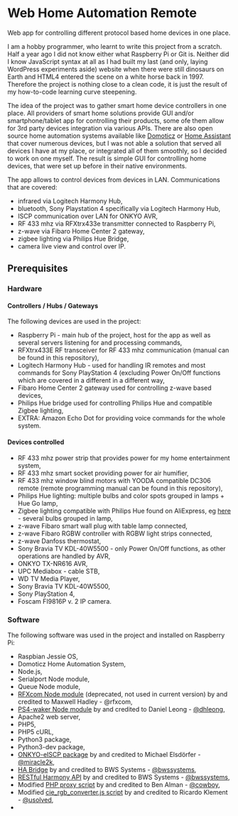 # Web Home Automation Remote
Web app for controlling different protocol based home devices in one place.

I am a hobby programmer, who learnt to write this project from a scratch. Half a year ago I did not know either what Raspberry Pi or Git is. Neither did I know JavaScript syntax at all as I had built my last (and only, laying WordPress experiments aside) website when there were still dinosaurs on Earth and HTML4 entered the scene on a white horse back in 1997. Therefore the project is nothing close to a clean code, it is just the result of my how-to-code learning curve steepening.

The idea of the project was to gather smart home device controllers in one place. All providers of smart home solutions provide GUI and/or smartphone/tablet app for controlling their products, some ofe them allow for 3rd party devices integration via various APIs. There are also open source home automation systems available like [Domoticz](http://domoticz.com) or [Home Assistant](http://home-assistant.io) that cover numerous devices, but I was not able a solution that served all devices I have at my place, or integrated all of them smoothly, so I decided to work on one myself. The result is simple GUI for controlling home devices, that were set up before in their native environments.

The app allows to control devices from devices in LAN. Communications that are covered:
- infrared via Logitech Harmony Hub,
- bluetooth, Sony Playstation 4 specifically via Logitech Harmony Hub,
- ISCP communication over LAN for ONKYO AVR,
- RF 433 mhz via RFXtrx433e transmitter connected to Raspberry Pi,
- z-wave via Fibaro Home Center 2 gateway,
- zigbee lighting via Philips Hue Bridge,
- camera live view and control over IP.

## Prerequisites

### Hardware
#### Controllers / Hubs / Gateways
The following devices are used in the project:
- Raspberry Pi - main hub of the project, host for the app as well as several servers listening for and processing commands,
- RFXtrx433E RF transceiver for RF 433 mhz communication (manual can be found in this repository),
- Logitech Harmony Hub - used for handling IR remotes and most commands for Sony PlayStation 4 (excluding Power On/Off functions which are covered in a different in a different way,
- Fibaro Home Center 2 gateway used for controlling z-wave based devices,
- Philips Hue bridge used for controlling Philips Hue and compatible Zigbee lighting,
- EXTRA: Amazon Echo Dot for providing voice commands for the whole system.
#### Devices controlled
- RF 433 mhz power strip that provides power for my home entertainment system,   
- RF 433 mhz smart socket providing power for air humifier,
- RF 433 mhz window blind motors with YOODA compatible DC306 remote (remote programming manual can be found in this repository),
- Philips Hue lighting: multiple bulbs and color spots grouped in lamps + Hue Go lamp,
- Zigbee lighting compatible with Philips Hue found on AliExpress, eg [here](https://www.aliexpress.com/item/Jiawen-Zigbee-bulb-smart-bulb-wireless-bulb-for-philip-hubs-control-by-Apple-homekit-Siri-and/32810632827.html?spm=2114.search0104.3.9.QIGuBQ&ws_ab_test=searchweb0_0,searchweb201602_4_10152_10065_10151_10068_10344_10345_10342_10343_10340_10341_10304_10307_10301_10060_10155_10154_10056_10055_10054_10059_10534_10533_10532_100031_10099_10338_10103_10102_5590020_10052_10053_10142_10107_10050_10051_10171_10084_10083_5370020_10080_10082_10081_10110_10111_10112_10113_10114_10312_10313_10314_10078_10079_10073,searchweb201603_17,ppcSwitch_2&btsid=48e6236d-6e4d-4715-ba0b-c557b9db3b5b&algo_expid=b62e7ced-8cac-4ea3-82b2-aed51b6f1fad-1&algo_pvid=b62e7ced-8cac-4ea3-82b2-aed51b6f1fad) - several bulbs grouped in lamp,
- z-wave Fibaro smart wall plug with table lamp connected,
- z-wave Fibaro RGBW controller with RGBW light strips connected,
- z-wave Danfoss thermostat,
- Sony Bravia TV KDL-40W5500 - only Power On/Off functions, as other operations are handled by AVR,
- ONKYO TX-NR616 AVR,
- UPC Mediabox - cable STB,
- WD TV Media Player,
- Sony Bravia TV KDL-40W5500,
- Sony PlayStation 4,
- Foscam FI9816P v. 2 IP camera.

### Software
The following software was used in the project and installed on Raspberry Pi:
- Raspbian Jessie OS,
- Domoticz Home Automation System,
- Node.js,
- Serialport Node module,
- Queue Node module,
- [RFXcom Node module](https://github.com/rfxcom/node-rfxcom) (deprecated, not used in current version) by and credited to Maxwell Hadley - @rfxcom,
- [PS4-waker Node module](https://github.com/dhleong/ps4-waker) by and credited to Daniel Leong - [@dhleong](https://github.com/dhleong),
- Apache2 web server,
- PHP5,
- PHP5 cURL,
- Python3 package,
- Python3-dev package,
- [ONKYO-eISCP package](https://github.com/miracle2k/onkyo-eiscp) by and credited to Michael Elsdörfer - [@miracle2k](https://github.com/miracle2k),
- [HA Bridge](https://github.com/bwssystems/ha-bridge) by and credited to BWS Systems - [@bwssystems](https://github.com/bwssystems),
- [RESTful Harmony API](https://github.com/bwssystems/restful-harmony) by and credited to BWS Systems - [@bwssystems](https://github.com/bwssystems),
- Modified [PHP proxy script](https://github.com/cowboy/php-simple-proxy) by and credited to Ben Alman - [@cowboy](https://github.com/cowboy),
- Modified [cie_rgb_converter.js script](https://github.com/usolved/cie-rgb-converter) by and credited to Ricardo Klement - [@usolved](https://github.com/usolved),
- 
